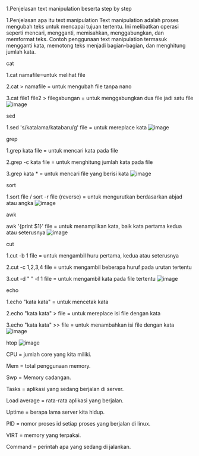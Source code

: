 1.Penjelasan text manipulation beserta step by step

1.Penjelasan apa itu text manipulation
   Text manipulation adalah proses mengubah teks untuk mencapai tujuan tertentu. Ini melibatkan operasi seperti mencari, mengganti, memisahkan, menggabungkan, dan 
   memformat teks. Contoh penggunaan text manipulation termasuk mengganti kata, memotong teks menjadi bagian-bagian, dan menghitung jumlah kata.

   
cat

1.cat namafile=untuk melihat file

2.cat > namafile = untuk mengubah file tanpa nano

3.cat file1 file2 > filegabungan = untuk menggabungkan dua file jadi satu file
![image](https://github.com/kevinhariya/devops18-dumbways-kevin/assets/135611481/564b3a6f-23cd-47be-a0ad-9b3742eceb8d)


sed

1.sed 's/katalama/katabaru/g' file = untuk mereplace kata
![image](https://github.com/kevinhariya/devops18-dumbways-kevin/assets/135611481/b0768694-a065-49e4-98d4-eb761106bcbf)


grep

1.grep kata file = untuk mencari kata pada file

2.grep -c kata file = untuk menghitung jumlah kata pada file

3.grep kata * = untuk mencari file yang berisi kata
![image](https://github.com/kevinhariya/devops18-dumbways-kevin/assets/135611481/b1814e04-c31c-4c21-a33a-335c9968bf13)


sort

1.sort file / sort -r file (reverse) = untuk mengurutkan berdasarkan abjad atau angka
![image](https://github.com/kevinhariya/devops18-dumbways-kevin/assets/135611481/72e47e0e-2793-4f27-9422-8099e99bcefa)


awk

awk '{print $1}' file = untuk menampilkan kata, baik kata pertama kedua atau seterusnya
![image](https://github.com/kevinhariya/devops18-dumbways-kevin/assets/135611481/d2cd1ac9-ddc1-4604-902d-46c194e84811)


cut

1.cut -b 1 file = untuk mengambil huru pertama, kedua atau seterusnya

2.cut -c 1,2,3,4 file = untuk mengambil beberapa huruf pada urutan tertentu

3.cut -d " " -f 1 file = untuk mengambil kata pada file tertentu
![image](https://github.com/kevinhariya/devops18-dumbways-kevin/assets/135611481/9199bc35-2663-4730-ab72-59309f113c04)


echo

1.echo "kata kata" = untuk mencetak kata

2.echo "kata kata" > file = untuk mereplace isi file dengan kata

3.echo "kata kata" >> file = untuk menambahkan isi file dengan kata
![image](https://github.com/kevinhariya/devops18-dumbways-kevin/assets/135611481/22f82ff9-ce03-4dd5-9284-9a5805b409d5)

htop
![image](https://github.com/kevinhariya/devops18-dumbways-kevin/assets/135611481/4a4f8f60-8e80-42ec-b048-daa3c9c6bdde)

CPU = jumlah core yang kita miliki.

Mem = total penggunaan memory.

Swp = Memory cadangan.

Tasks = aplikasi yang sedang berjalan di server.

Load average = rata-rata aplikasi yang berjalan.

Uptime = berapa lama server kita hidup.

PID = nomor proses id setiap proses yang berjalan di linux.

VIRT = memory yang terpakai.

Command = perintah apa yang sedang di jalankan.















